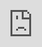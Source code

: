 ```yaml
---
layout: HackTheBox
title:  "HackTheBox - Nineveh"
date:   2021-01-21 10:09:00 +0530
categories: Walkthrough HackTheBox
---
```

<p style="font-family:arial;">HackTheBox Nineveh<br><br>
</p>
<iframe src="https://drive.google.com/file/d/1hrGI41eBVtJNGL_3gE7mGM4ZTtxIoXGW/preview" style="position:fixed; top:0px; left:0px; bottom:0px; right:0px; width:100%; height:100%; border:none; margin:0; padding:0; overflow:hidden; z-index:999999;"></iframe>
